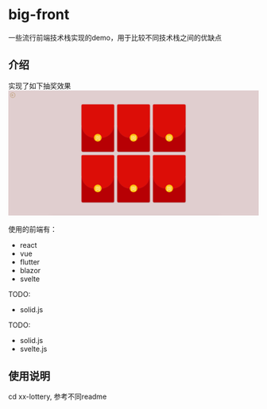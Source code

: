# big-front

一些流行前端技术栈实现的demo，用于比较不同技术栈之间的优缺点

## 介绍

实现了如下抽奖效果
![alt](public/take.png)

使用的前端有：

* react
* vue
* flutter
* blazor
* svelte

TODO: 
* solid.js


TODO: 
* solid.js
* svelte.js

## 使用说明

cd xx-lottery, 参考不同readme
